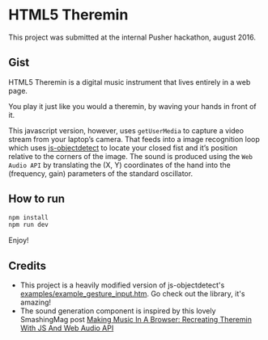 # HTML5 Theremin

This project was submitted at the internal Pusher hackathon, august 2016.

## Gist

HTML5 Theremin is a digital music instrument that lives entirely in a web page.

You play it just like you would a theremin, by waving your hands in front of it.

This javascript version, however, uses `getUserMedia` to capture a video stream from your laptop’s camera.
That feeds into a image recognition loop which uses [js-objectdetect](https://github.com/mtschirs/js-objectdetect) to locate your closed fist and it’s position relative to the corners of the image.
The sound is produced  using the `Web Audio API` by translating the (X, Y) coordinates of the hand into the (frequency, gain) parameters of the standard oscillator.

## How to run

```bash
npm install
npm run dev
```

Enjoy!

## Credits

- This project is a heavily modified version of js-objectdetect's [examples/example_gesture_input.htm](https://github.com/mtschirs/js-objectdetect/blob/master/examples/example_gesture_input.htm). Go check out the library, it's amazing!
- The sound generation component is inspired by this lovely SmashingMag post [Making Music In A Browser: Recreating Theremin With JS And Web Audio API](https://www.smashingmagazine.com/2016/06/make-music-in-the-browser-with-a-web-audio-theremin/)

